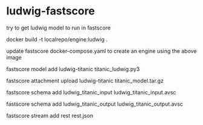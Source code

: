 # ludwig-fastscore
try to get ludwig model to run in fastscore


docker build -t localrepo/engine:ludwig .


update fastscore docker-compose.yaml to create an engine using the above image

fastscore model add ludwig-titanic titanic_ludwig.py3

fastscore attachment upload ludwig-titanic titanic_model.tar.gz

fastscore schema add ludwig_titanic_input ludwig_titanic_input.avsc

fastscore schema add ludwig_titanic_output ludwig_titanic_output.avsc

 fastscore stream add rest rest.json
